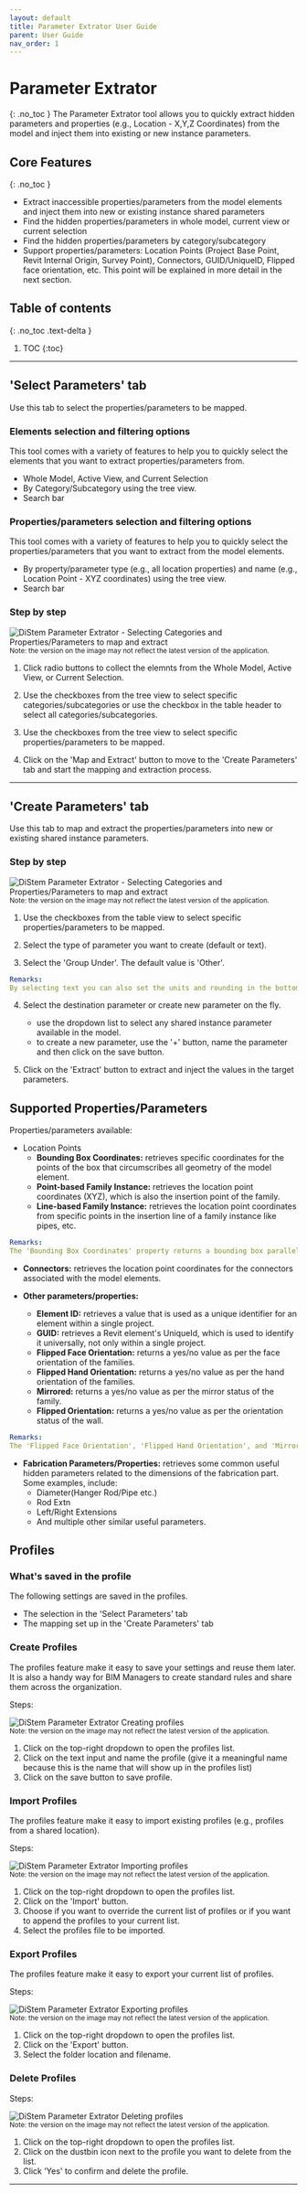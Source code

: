 ```yaml
---
layout: default
title: Parameter Extrator User Guide
parent: User Guide
nav_order: 1
---
```


# Parameter Extrator
{: .no_toc }
The Parameter Extrator tool allows you to quickly extract hidden parameters and properties (e.g., Location - X,Y,Z Coordinates) from the model and inject them into existing or new instance parameters.

## Core Features
{: .no_toc }
- Extract inaccessible properties/parameters from the model elements and inject them into new or existing instance shared parameters
- Find the hidden properties/parameters in whole model, current view or current selection
- Find the hidden properties/parameters by category/subcategory
- Support properties/parameters: Location Points (Project Base Point, Revit Internal Origin, Survey Point), Connectors, GUID/UniqueID, Flipped face orientation, etc. This point will be explained in more detail in the next section.

## Table of contents
{: .no_toc .text-delta }

1. TOC
{:toc}

---

## 'Select Parameters' tab

Use this tab to select the properties/parameters to be mapped.

### Elements selection and filtering options

This tool comes with a variety of features to help you to quickly select the elements that you want to extract properties/parameters from.

- Whole Model, Active View, and Current Selection
- By Category/Subcategory using the tree view.
- Search bar

### Properties/parameters selection and filtering options

This tool comes with a variety of features to help you to quickly select the properties/parameters that you want to extract from the model elements.

- By property/parameter type (e.g., all location properties) and name (e.g., Location Point - XYZ coordinates) using the tree view.
- Search bar

### Step by step 

![DiStem Parameter Extrator - Selecting Categories and Properties/Parameters to map and extract](../../../assets\images\ParameterExtractor\PE-StepbyStep.gif)  
<sub>Note: the version on the image may not reflect the latest version of the application.</sub>


1. Click radio buttons to collect the elemnts from the Whole Model, Active View, or Current Selection. 

2. Use the checkboxes from the tree view to select specific categories/subcategories or use the checkbox in the table header to select all categories/subcategories.

3. Use the checkboxes from the tree view to select specific properties/parameters to be mapped.

4. Click on the  'Map and Extract' button to move to the 'Create Parameters' tab and start the mapping and extraction process.

---

## 'Create Parameters' tab

Use this tab to map and extract the properties/parameters into new or existing shared instance parameters.

### Step by step

![DiStem Parameter Extrator - Selecting Categories and Properties/Parameters to map and extract](../../../assets\images\ParameterExtractor\PE-CreateParameters.gif)  
<sub>Note: the version on the image may not reflect the latest version of the application.</sub>


1. Use the checkboxes from the table view to select specific properties/parameters to be mapped.  

2. Select the type of parameter you want to create (default or text).  

3. Select the 'Group Under'. The default value is 'Other'.

```yaml
Remarks:
By selecting text you can also set the units and rounding in the bottom-left of the window. 
```

4. Select the destination parameter or create new parameter on the fly.
    * use the dropdown list to select any shared instance parameter available in the model.
    * to create a new parameter, use the '+' button, name the parameter and then click on the save button.  
      
5. Click on the 'Extract' button to extract and inject the values in the target parameters.

## Supported Properties/Parameters

Properties/parameters available:
-  Location Points
    - **Bounding Box Coordinates:** retrieves specific coordinates for the points of the box that circumscribes all geometry of the model element.
    - **Point-based Family Instance:** retrieves the location point coordinates (XYZ), which is also the insertion point of the family.
    - **Line-based Family Instance:** retrieves the location point coordinates from specific points in the insertion line of a family instance like pipes, etc.

```yaml
Remarks:
The 'Bounding Box Coordinates' property returns a bounding box parallel to the cardinal coordinate axes in a project space. So, it does not correspond to the element’s coordinate system and is not necessarily the smallest circumscribing box possible, as the smallest box is not necessarily aligned with the cardinal axes.
```

- **Connectors:** retrieves the location point coordinates for the connectors associated with the model elements.

- **Other parameters/properties:**  
    - **Element ID:** retrieves a value that is used as a unique identifier for an element within a single project.
    - **GUID:** retrieves a Revit element's UniqueId, which is used to identify it universally, not only within a single project.
    - **Flipped Face Orientation:** returns a yes/no value as per the face orientation of the families. 
    - **Flipped Hand Orientation:** returns a yes/no value as per the hand orientation of the families. 
    - **Mirrored:** returns a yes/no value as per the mirror status of the family. 
    - **Flipped Orientation:** returns a yes/no value as per the orientation status of the wall. 

```yaml
Remarks:
The 'Flipped Face Orientation', 'Flipped Hand Orientation', and 'Mirrored' properties are useful for objects like doors and windows for determining the handle/swing direction.
```

- **Fabrication Parameters/Properties:** retrieves some common useful hidden parameters related to the dimensions of the fabrication part. Some examples, include:
    - Diameter(Hanger Rod/Pipe etc.)
    - Rod Extn 
    - Left/Right Extensions
    - And multiple other similar useful parameters.

## Profiles

### What's saved in the profile

The following settings are saved in the profiles.
- The selection in the 'Select Parameters' tab
- The mapping set up in the 'Create Parameters' tab

### Create Profiles

The profiles feature make it easy to save your settings and reuse them later. It is also a handy way for BIM Managers to create standard rules and share them across the organization.

Steps:

![DiStem Parameter Extrator Creating profiles](../../../assets\images\ParameterExtractor\PE-Profile.gif)  
<sub>Note: the version on the image may not reflect the latest version of the application.</sub>

1. Click on the top-right dropdown to open the profiles list.
2. Click on the text input and name the profile (give it a meaningful name because this is the name that will show up in the profiles list)
3. Click on the save button to save profile.

### Import Profiles

The profiles feature make it easy to import existing profiles (e.g., profiles from a shared location).

Steps:

![DiStem Parameter Extrator Importing profiles](../../../assets\images\ParameterExtractor\PE-ImportProfile.gif)  
<sub>Note: the version on the image may not reflect the latest version of the application.</sub>

1. Click on the top-right dropdown to open the profiles list.
2. Click on the 'Import' button.
3. Choose if you want to override the current list of profiles or if you want to append the profiles to your current list. 
4. Select the profiles file to be imported.

### Export Profiles

The profiles feature make it easy to export your current list of profiles.

Steps:

![DiStem Parameter Extrator Exporting profiles](../../../assets\images\ParameterExtractor\PE-ExportProfile.gif)  
<sub>Note: the version on the image may not reflect the latest version of the application.</sub>

1. Click on the top-right dropdown to open the profiles list.
2. Click on the 'Export' button.
3. Select the folder location and filename. 

### Delete Profiles

Steps:

![DiStem Parameter Extrator Deleting profiles](../../../assets\images\ParameterExtractor\PE-DeleteProfile.gif)  
<sub>Note: the version on the image may not reflect the latest version of the application.</sub>

1. Click on the top-right dropdown to open the profiles list.
2. Click on the dustbin icon next to the profile you want to delete from the list.
3. Click 'Yes' to confirm and delete the profile.

---
